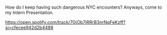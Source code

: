 How do I keep having such dangerous NYC encounters?
Anyways, come to my Intern Presentation.

https://open.spotify.com/track/7GjOb7jRRrB3nrNqFeKzff?si=cfecee942d2b4488
